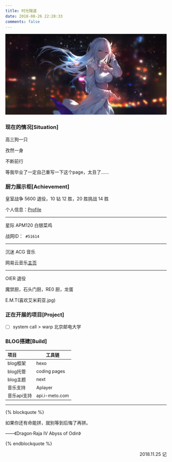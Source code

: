 ```yaml
---
title: 时光隧道
date: 2018-08-26 22:28:33
comments: false
---
```


![E.M.T](26.jpg)

<div id="def-aplayer"></div>
<script type="text/javascript">
$(document).ready(() => {
    getMusicMetaAsync(27698501,"netease").done((obj)=>{
		addMusicMeta(obj,ap_def);
	});
});
</script>

### 现在的情况[Situation]

高三狗一只

孜然一身

不断前行

等我毕业了一定自己重写一下这个page，太丑了……

### 厨力展示柜[Achievement]

皇室战争 5600 退役，10 钻 12 胜，20 胜挑战 14 胜

个人信息：[Profile](https://statsroyale.com/profile/2JJJGJU0U)

---

星际 APM120 白银菜鸡

战网ID：` #51614`

---

沉迷 ACG 音乐

网易云音乐[主页](https://music.163.com/#/user/home?id=567038875)

---

OIER 退役

魔禁厨，石头门厨，RE0 厨，龙蛋

E.M.T(喜欢艾米莉亚.jpg)



### 正在开展的项目[Project]

- [ ] system call > warp 北京邮电大学



### BLOG搭建[Build]

| 项目        | 工具链         |
| :---------- | -------------- |
| blog框架    | hexo           |
| blog托管    | coding pages   |
| blog主题    | next           |
| 音乐支持    | Aplayer        |
| 音乐api支持 | api.i-meto.com |

---

{% blockquote %}

如果你还有命能拼，就别等到后悔了再拼。

——《Dragon·Raja IV Abyss of Odin》

{% endblockquote %}

<div style="float:right">2018.11.25 记</div>
<br>

